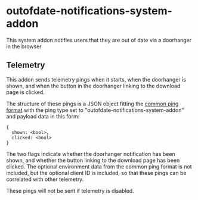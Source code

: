 # outofdate-notifications-system-addon
This system addon notifies users that they are out of date via a doorhanger in the browser

## Telemetry
This addon sends telemetry pings when it starts, when the doorhanger is shown,
and when the button in the doorhanger linking to the download page is clicked.

The structure of these pings is a JSON object fitting the [common ping format](https://gecko.readthedocs.io/en/latest/toolkit/components/telemetry/telemetry/common-ping.html)
with the ping type set to "outofdate-notifications-system-addon" and payload
data in this form:

    {
      shown: <bool>,
      clicked: <bool>
    }

The two flags indicate whether the doorhanger notification has been shown, and
whether the button linking to the download page has been clicked.
The optional environment data from the common ping format is not included,
but the optional client ID is included, so that these pings can be correlated
with other telemetry.

These pings will not be sent if telemetry is disabled.
